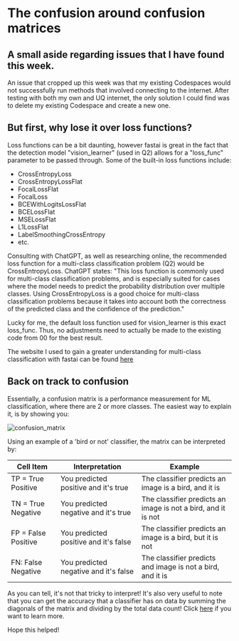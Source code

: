 # The confusion around confusion matrices

## A small aside regarding issues that I have found this week.

An issue that cropped up this week was that my existing Codespaces would not successfully run methods that involved connecting to the internet. After testing with both my own and UQ internet, the only solution I could find was to delete my existing Codespace and create a new one.

## But first, why lose it over loss functions?

Loss functions can be a bit daunting, however fastai is great in the fact that the detection model "vision_learner" (used in Q2) allows for a "loss_func" parameter to be passed through.
Some of the built-in loss functions include:
- CrossEntropyLoss
- CrossEntropyLossFlat
- FocalLossFlat
- FocalLoss
- BCEWithLogitsLossFlat
- BCELossFlat
- MSELossFlat
- L1LossFlat
- LabelSmoothingCrossEntropy
- etc.

Consulting with ChatGPT, as well as researching online, the recommended loss function for a multi-class classification problem (Q2) would be CrossEntropyLoss. ChatGPT states:
"This loss function is commonly used for multi-class classification problems, and is especially suited for cases where the model needs to predict the probability distribution over multiple classes. Using CrossEntropyLoss is a good choice for multi-class classification problems because it takes into account both the correctness of the predicted class and the confidence of the prediction."

Lucky for me, the default loss function used for vision_learner is this exact loss_func. Thus, no adjustments need to actually be made to the existing code from 00 for the best result.

The website I used to gain a greater understanding for multi-class classification with fastai can be found [here](https://medium.com/analytics-vidhya/fastai-multi-label-classification-chapter-6-d28f3c9ed4f5#:~:text=In%20fastai%20we%20do%20not,BCEWithLogitsLoss%20by%20default.)

## Back on track to confusion
Essentially, a confusion matrix is a performance measurement for ML classification, where there are 2 or more classes. The easiest way to explain it, is by showing you:

![confusion_matrix](https://github.com/jacques-serfontein/jacques-serfontein.github.io/assets/88257966/2cb66fbb-aa9d-4a90-91de-14db55188e69)

Using an example of a 'bird or not' classifier, the matrix can be interpreted by:

| **Cell Item** | **Interpretation** | **Example** |
|-|-|-|
| TP = True Positive | You predicted positive and it's true | The classifier predicts an image is a bird, and it is |
| TN = True Negative | You predicted negative and it's true | The classifier predicts an image is not a bird, and it is not |
| FP = False Positive | You predicted positive and it's false | The classifier predicts an image is a bird, but it is not |
| FN: False Negative | You predicted negative and it's false | The classifier predicts and image is not a bird, and it is |

As you can tell, it's not that tricky to interpret! It's also very useful to note that you can get the accuracy that a classifier has on data by summing the diagonals of the matrix and dividing by the total data count! Click [here](https://towardsdatascience.com/understanding-confusion-matrix-a9ad42dcfd62) if you want to learn more.

Hope this helped!

